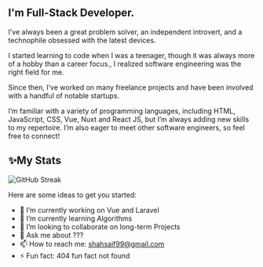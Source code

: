 ## I'm Full-Stack Developer.

I’ve always been a great problem solver, an independent introvert, and a technophile obsessed with the latest devices. 

I started learning to code when I was a teenager, though it was always more of a hobby than a career focus., I realized software engineering was the right field for me.

Since then, I’ve worked on many freelance projects and have been involved with a handful of notable startups. 

I’m familiar with a variety of programming languages, including HTML, JavaScript, CSS, Vue, Nuxt and React JS, but I’m always adding new skills to my repertoire. I’m also eager to meet other software engineers, so feel free to connect!

## :sparkles:My Stats
![GitHub Streak](https://github-readme-streak-stats.herokuapp.com?user=shahsaif99&theme=tokyonight&date_format=M%20j%5B%2C%20Y%5D)
 
Here are some ideas to get you started:
- :telescope: I’m currently working on Vue and Laravel
- :seedling: I’m currently learning Algorithms 
- :dancers: I’m looking to collaborate on long-term Projects
- :speech_balloon: Ask me about ???
- :mailbox: How to reach me: shahsaif99@gmail.com
- :zap: Fun fact: 404 fun fact not found

